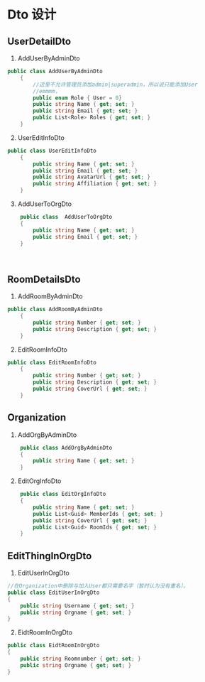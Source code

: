 # Dto 设计
## UserDetailDto
1. AddUserByAdminDto
```csharp
public class AddUserByAdminDto
    {
        //这里不允许管理员添加admin|superadmin，所以说只能添加User
        //emmmm，
        public enum Role { User = 0}
        public string Name { get; set; }
        public string Email { get; set; }
        public List<Role> Roles { get; set; }
    }
```
2. UserEditInfoDto
```csharp
public class UserEditInfoDto
    {
        public string Name { get; set; }
        public string Email { get; set; }
        public string AvatarUrl { get; set; }
        public string Affiliation { get; set; }
    }
```
3. AddUserToOrgDto
```csharp
    public class  AddUserToOrgDto
    {
        public string Name { get; set; }
        public string Email { get; set; }
    }
```



&emsp;
&emsp;
## RoomDetailsDto
1. AddRoomByAdminDto
```csharp
public class AddRoomByAdminDto
    {
        public string Number { get; set; }
        public string Description { get; set; }
    }
```

2. EditRoomInfoDto
```csharp
public class EditRoomInfoDto
    {
        public string Number { get; set; }
        public string Description { get; set; }
        public string CoverUrl { get; set; }
    }
```
## Organization
1. AddOrgByAdminDto
```csharp
    public class AddOrgByAdminDto
    {
        public string Name { get; set; }
    }
```
2. EditOrgInfoDto
```csharp
    public class EditOrgInfoDto
    {
        public string Name { get; set; }
        public List<Guid> MemberIds { get; set; }
        public string CoverUrl { get; set; }
        public List<Guid> RoomIds { get; set; }
    }
```

## EditThingInOrgDto
1. EditUserInOrgDto
```csharp
//在Organization中删除与加入User都只需要名字（暂时认为没有重名）。
public class EditUserInOrgDto
{
    public string Username { get; set; }
    public string Orgname { get; set; }
}
```
2. EidtRoomInOrgDto
```csharp
public class EidtRoomInOrgDto
{
    public string Roomnumber { get; set; }
    public string Orgname { get; set; }
}
```